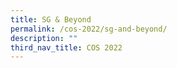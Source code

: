 ```yaml
---
title: SG & Beyond
permalink: /cos-2022/sg-and-beyond/
description: ""
third_nav_title: COS 2022
---
```

